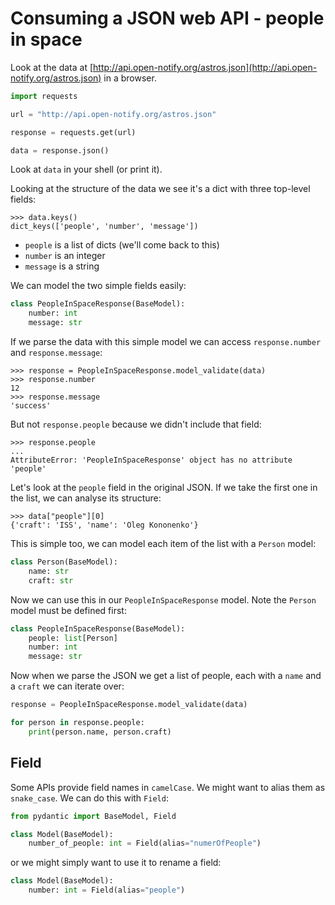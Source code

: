 # Consuming a JSON web API - people in space

Look at the data at [http://api.open-notify.org/astros.json](http://api.open-notify.org/astros.json)
in a browser.

```python
import requests

url = "http://api.open-notify.org/astros.json"

response = requests.get(url)

data = response.json()
```

Look at `data` in your shell (or print it).

Looking at the structure of the data we see it's a dict with three top-level fields:

```
>>> data.keys()
dict_keys(['people', 'number', 'message'])
```

- `people` is a list of dicts (we'll come back to this)
- `number` is an integer
- `message` is a string

We can model the two simple fields easily:

```python
class PeopleInSpaceResponse(BaseModel):
    number: int
    message: str
```

If we parse the data with this simple model we can access `response.number` and `response.message`:

```
>>> response = PeopleInSpaceResponse.model_validate(data)
>>> response.number
12
>>> response.message
'success'
```

But not `response.people` because we didn't include that field:

```
>>> response.people
...
AttributeError: 'PeopleInSpaceResponse' object has no attribute 'people'
```

Let's look at the `people` field in the original JSON. If we take the first one in the list, we can
analyse its structure:

```
>>> data["people"][0]
{'craft': 'ISS', 'name': 'Oleg Kononenko'}
```

This is simple too, we can model each item of the list with a `Person` model:

```python
class Person(BaseModel):
    name: str
    craft: str
```

Now we can use this in our `PeopleInSpaceResponse` model. Note the `Person` model must be defined
first:

```python
class PeopleInSpaceResponse(BaseModel):
    people: list[Person]
    number: int
    message: str
```

Now when we parse the JSON we get a list of people, each with a `name` and a `craft` we can iterate
over:

```python
response = PeopleInSpaceResponse.model_validate(data)

for person in response.people:
    print(person.name, person.craft)
```

## Field

Some APIs provide field names in `camelCase`. We might want to alias them as `snake_case`. We can do
this with `Field`:

```python
from pydantic import BaseModel, Field

class Model(BaseModel):
    number_of_people: int = Field(alias="numerOfPeople")
```

or we might simply want to use it to rename a field:

```python
class Model(BaseModel):
    number: int = Field(alias="people")
```